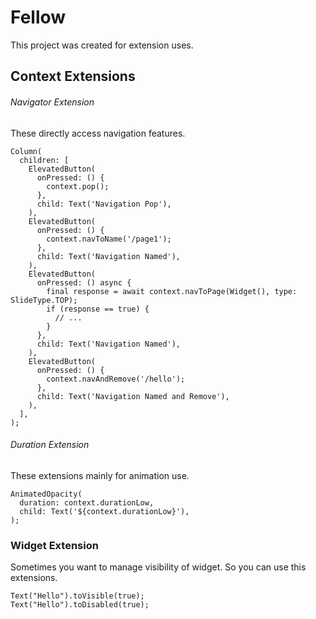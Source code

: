 # Fellow

This project was created for extension uses.

## Context Extensions

###### Navigator Extension

These directly access navigation features.

```
Column(
  children: [
    ElevatedButton(
      onPressed: () {
        context.pop();
      },
      child: Text('Navigation Pop'),
    ),
    ElevatedButton(
      onPressed: () {
        context.navToName('/page1');
      },
      child: Text('Navigation Named'),
    ),
    ElevatedButton(
      onPressed: () async {
        final response = await context.navToPage(Widget(), type: SlideType.TOP);
        if (response == true) {
          // ...
        }
      },
      child: Text('Navigation Named'),
    ),
    ElevatedButton(
      onPressed: () {
        context.navAndRemove('/hello');
      },
      child: Text('Navigation Named and Remove'),
    ),
  ],
);
```

###### Duration Extension 

These extensions mainly for animation use.

```
AnimatedOpacity(
  duration: context.durationLow,
  child: Text('${context.durationLow}'),
);
```

### Widget Extension

Sometimes you want to manage visibility of widget. So you can use this extensions.

```
Text("Hello").toVisible(true);
Text("Hello").toDisabled(true);
```